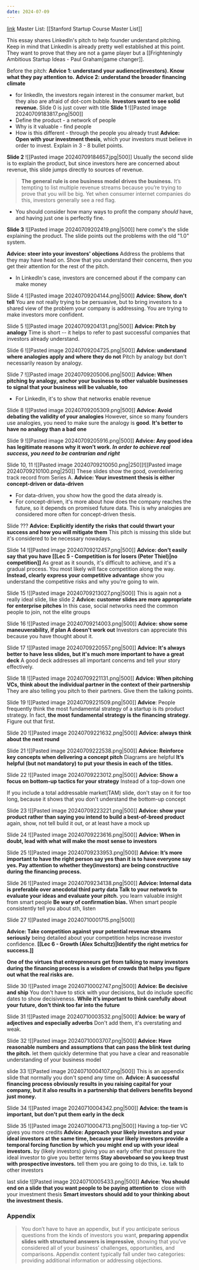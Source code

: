 ```yaml
---
date: 2024-07-09
---
```

[link](https://www.reidhoffman.org/linkedin-pitch-to-greylock/)
Master List: [[Stanford Startup Course Master List]]

This essay shares LinkedIn's pitch to help founder understand pitching. Keep in mind that LinkedIn is already pretty well established at this point. They want to prove that they are not a game player but a [[Frighteningly Ambitious Startup Ideas - Paul Graham|game changer]].

Before the pitch:
**Advice 1: understand your audience(investors). Know what they pay attention to.**
**Advice 2: understand the broader financing climate**
- for linkedIn, the investors regain interest in the consumer market, but they also are afraid of dot-com bubble. **Investors want to see solid revenue.**
Slide 0 is just cover with title
**Slide 1**
![[Pasted image 20240709183817.png|500]]
- Define the product - a network of people
- Why is it valuable - find people
- How is this different - through the people you already trust
**Advice: Open with your investment thesis**, which your investors must believe in order to invest. Explain in 3 - 8 bullet points.

**Slide 2**
![[Pasted image 20240709184657.jpg|500]]
Usually the second slide is to explain the product, but since investors here are concerned about revenue, this slide jumps directly to sources of revenue.
> **The general rule is one business model drives the business.** It’s tempting to list multiple revenue streams because you’re trying to prove that you will be big. Yet when consumer internet companies do this, investors generally see a red flag.
- You should consider how many ways to profit the company *should* have, and having just one is perfectly fine.

**Slide 3**
![[Pasted image 20240709202419.png|500]]
here come's the slide explaining the product. The slide points out the problems with the old "1.0" system.

**Advice: steer into your investors' objections**
Address the problems that they may have head on. Show that you understand their concerns, then you get their attention for the rest of the pitch.
- In LinkedIn's case, investors are concerned about if the company can make money

Slide 4
![[Pasted image 20240709204144.png|500]]
**Advice: Show, don't tell**
You are not really trying to be persuasive, but to bring investors to a shared view of the problem your company is addressing. You are trying to make investors more confident.

Slide 5
![[Pasted image 20240709204131.png|500]]
**Advice: Pitch by analogy** 
Time is short -- it helps to refer to past successful companies that investors already understand.

Slide 6
![[Pasted image 20240709204725.png|500]]
**Advice: understand where analogies apply and where they do not**
Pitch by analogy but don't necessarily reason by analogy.

Slide 7
![[Pasted image 20240709205006.png|500]]
**Advice: When pitching by analogy, anchor your business to other valuable businesses to signal that your business will be valuable, too**
- For LinkedIn, it's to show that networks enable revenue

Slide 8
![[Pasted image 20240709205309.png|500]]
**Advice: Avoid debating the validity of your analogies**
However, since so many founders use analogies, you need to make sure the analogy is **good**. **It's better to have no analogy than a bad one**

Slide 9
![[Pasted image 20240709205916.png|500]]
**Advice: Any good idea has legitimate reasons why it won’t work. *In order to achieve real success, you need to be contrarian and right***

Slide 10, 11
![[Pasted image 20240709210050.png|250]]![[Pasted image 20240709210100.png|250]]
These slides show the good, overdelivering track record from Series A.
**Advice: Your investment thesis is either concept-driven or data-driven**
- For data-driven, you show how the good the data already is.
- For concept-driven, it's more about how does the company reaches the future, so it depends on promised future data. This is why analogies are considered more often for concept-driven thesis.

Slide ???
**Advice: Explicitly identify the risks that could thwart your success and how you will mitigate them**
	This pitch is missing this slide but it's considered to be necessary nowadays.

Slide 14
![[Pasted image 20240709212457.png|500]]
**Advice: don't easily say that you have [[Lec 5 - Competition is for losers (Peter Thiel)|no competition]]**
	As great as it sounds, it's difficult to achieve, and it's a gradual process. You most likely will face competition along the way.
**Instead, clearly express your competitive advantage**
	show you understand the competitive risks and why you're going to win.

Slide 15
![[Pasted image 20240709213027.png|500]]
This is again not a really ideal slide, like slide 2
**Advice: customer slides are more appropriate for enterprise pitches**
	In this case, social networks need the common people to join, not the elite groups

Slide 16
![[Pasted image 20240709214003.png|500]]
**Advice: show some maneuverability, if plan A doesn't work out**
	Investors can appreciate this because you have thought about it.

Slide 17
![[Pasted image 20240709220557.png|500]]
**Advice: It's always better to have less slides, but it's much more important to have a great deck**
	A good deck addresses all important concerns and tell your story effectively.

Slide 18
![[Pasted image 20240709221131.png|500]]
**Advice: When pitching VCs, think about the individual partner in the context of their partnership**
	They are also telling you pitch to their partners. Give them the talking points.

Slide 19
![[Pasted image 20240709221509.png|500]]
**Advice**: People frequently think the most fundamental strategy of a startup is its product strategy. In fact, **the most fundamental strategy is the financing strategy**.
	Figure out that first.

Slide 20
![[Pasted image 20240709221632.png|500]]
**Advice: always think about the next round**

Slide 21
![[Pasted image 20240709222538.png|500]]
**Advice: Reinforce key concepts when delivering a concept pitch**
	Diagrams are helpful
**It’s helpful (but not mandatory) to put your thesis in each of the titles.**

Slide 22
![[Pasted image 20240709223012.png|500]]
**Advice: Show a focus on bottom-up tactics for your strategy**
	Instead of a top-down one

If you include a total addressable market(TAM) slide, don't stay on it for too long, because it shows that you don't understand the bottom-up concept

Slide 23
![[Pasted image 20240709223221.png|500]]
**Advice: show your product rather than saying you intend to build a best-of-breed product**
	again, show, not tell
	build it out, or at least have a mock up

Slide 24
![[Pasted image 20240709223616.png|500]]
**Advice: When in doubt, lead with what will make the most sense to investors**

Slide 25
![[Pasted image 20240709233953.png|500]]
**Advice: It’s more important to have the right person say yes than it is to have everyone say yes. Pay attention to whether they(investors) are being constructive during the financing process.**

Slide 26
![[Pasted image 20240709234138.png|500]]
**Advice: Internal data is preferable over anecdotal third party data**
**Talk to your network to evaluate your ideas and evaluate your pitch.**
	you learn valuable insight from smart people
**Be wary of confirmation bias.**
	When smart people consistently tell you about sth, listen

Slide 27
![[Pasted image 20240710001715.png|500]]

**Advice: Take competition against your potential revenue streams seriously**
	being detailed about your competition helps increase investor confidence.
**[[Lec 6 - Growth (Alex Schultz)|Identify the right metrics for success.]]**

**One of the virtues that entrepreneurs get from talking to many investors during the financing process is a wisdom of crowds that helps you figure out what the real risks are.**

Slide 30
![[Pasted image 20240710002747.png|500]]
**Advice: Be decisive and ship**
	You don't have to stick with your decisions, but do include specific dates to show decisiveness.
**While it’s important to think carefully about your future, don’t think too far into the future**

Slide 31
![[Pasted image 20240710003532.png|500]]
**Advice: be wary of adjectives and especially adverbs**
	Don't add them, it's overstating and weak.

Slide 32
![[Pasted image 20240710003707.png|500]]
**Advice: Have reasonable numbers and assumptions that can pass the blink test during the pitch.**
	let them quickly determine that you have a clear and reasonable understanding of your business model

slide 33
![[Pasted image 20240710004107.png|500]]
This is an appendix slide that normally you don't spend any time on. 
**Advice: A successful financing process obviously results in you raising capital for your company, but it also results in a partnership that delivers benefits beyond just money.**

Slide 34
![[Pasted image 20240710004342.png|500]]
**Advice: the team is important, but don't put them early in the deck**

Slide 35
![[Pasted image 20240710004713.png|500]]
Having a top-tier VC gives you more credits
**Advice: Approach your likely investors and your ideal investors at the same time, because your likely investors provide a temporal forcing function by which you might end up with your ideal investors.**
	by (likely investors) giving you an early offer that pressure the ideal investor to give you better terms
**Stay aboveboard so you keep trust with prospective investors.**
	tell them you are going to do this, i.e. talk to other investors

last slide
![[Pasted image 20240710005433.png|500]]
**Advice: You should end on a slide that you want people to be paying attention to** 
	close with your investment thesis
**Smart investors should add to your thinking about the investment thesis.**

### Appendix
> You don’t have to have an appendix, but if you anticipate serious questions from the kinds of investors you want, **preparing appendix slides with structured answers is impressive**, showing that you’ve considered all of your business’ challenges, opportunities, and comparisons. Appendix content typically fall under two categories: providing additional information or addressing objections.


